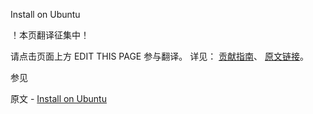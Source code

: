  Install on Ubuntu

 ！本页翻译征集中！

请点击页面上方 EDIT THIS PAGE 参与翻译。
详见：
[贡献指南]( https://github.com/JinMuInfo/MongoDB-Manual-zh/blob/master/CONTRIBUTING.md )、
[原文链接](  https://docs.mongodb.com/manual/tutorial/install-mongodb-on-ubuntu/  )。

 参见

原文 - [Install on Ubuntu]( https://docs.mongodb.com/manual/tutorial/install-mongodb-on-ubuntu/ )

